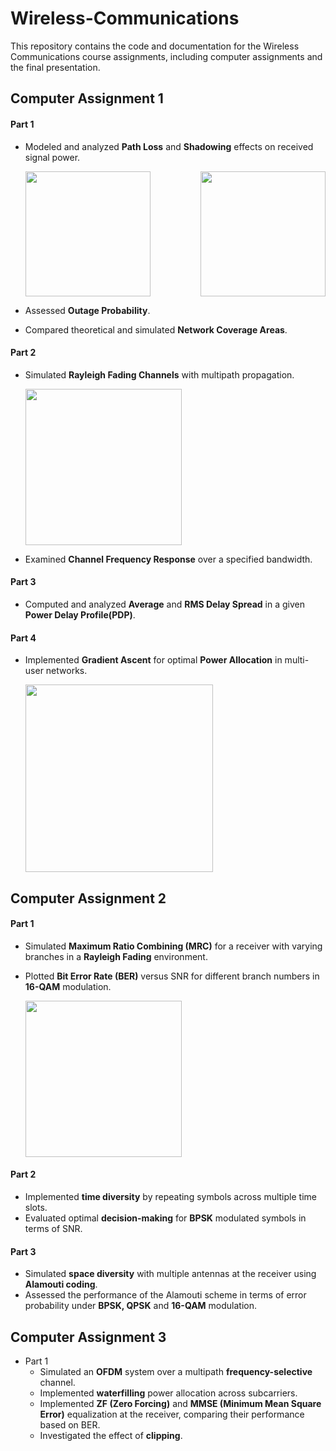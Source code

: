 # Wireless-Communications
This repository contains the code and documentation for the Wireless Communications course assignments, including computer assignments and the final presentation.

## Computer Assignment 1
#### Part 1 
- Modeled and analyzed **Path Loss** and **Shadowing** effects on received signal power. 
  
  <div style="display: flex; justify-content: space-between;">
    <img src="https://github.com/user-attachments/assets/5896f6c8-b802-44c1-a38b-c945dc9a6b39" height="200">
    <img src="https://github.com/user-attachments/assets/8a64ca88-2d63-4d83-8c86-c59d330b8507" height="200">
  </div>
- Assessed **Outage Probability**. 
- Compared theoretical and simulated **Network Coverage Areas**.

#### Part 2

- Simulated **Rayleigh Fading Channels** with multipath propagation. 
  
  <img src="https://github.com/user-attachments/assets/8fe62940-ac01-439e-8fef-56715ebb940b" height="250">
  
- Examined **Channel Frequency Response** over a specified bandwidth.

#### Part 3 
- Computed and analyzed **Average** and **RMS Delay Spread** in a given **Power Delay Profile(PDP)**.

#### Part 4 
- Implemented **Gradient Ascent** for optimal **Power Allocation** in multi-user networks.
  
  <img src="https://github.com/user-attachments/assets/87254ccc-3ef4-4836-a53e-b18c8b437350" height="300">

## Computer Assignment 2

#### Part 1
- Simulated **Maximum Ratio Combining (MRC)** for a receiver with varying branches in a **Rayleigh Fading** environment.
- Plotted **Bit Error Rate (BER)** versus SNR for different branch numbers in **16-QAM** modulation.
  
  <img src="https://github.com/user-attachments/assets/c19e1f7c-e804-4597-8ff6-20a7283dbb4a" height="250">


#### Part 2
- Implemented **time diversity** by repeating symbols across multiple time slots.
- Evaluated optimal **decision-making** for **BPSK** modulated symbols in terms of SNR.

#### Part 3
- Simulated **space diversity** with multiple antennas at the receiver using **Alamouti coding**.
- Assessed the performance of the Alamouti scheme in terms of error probability under **BPSK, QPSK** and **16-QAM** modulation.


## Computer Assignment 3

- Part 1
  - Simulated an **OFDM** system over a multipath **frequency-selective** channel.
  - Implemented **waterfilling** power allocation across subcarriers.
  - Implemented **ZF (Zero Forcing)** and **MMSE (Minimum Mean Square Error)** equalization at the receiver, comparing their performance based on BER.
  - Investigated the effect of **clipping**.
